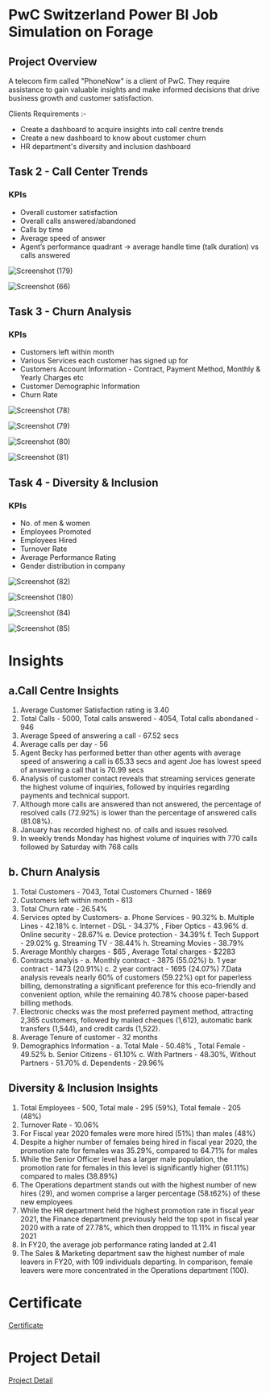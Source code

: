 # PwC Switzerland Power BI Job Simulation on Forage 

## Project Overview
A telecom firm called "PhoneNow" is a client of PwC. They require assistance to gain valuable insights and make informed decisions that drive business growth and customer satisfaction. 

Clients Requirements :-
* Create a dashboard to acquire insights into call centre trends 
* Create a new dashboard to know about customer churn 
* HR department's diversity and inclusion dashboard
  
## Task 2 - Call Center Trends
### KPIs
* Overall customer satisfaction
* Overall calls answered/abandoned
* Calls by time
* Average speed of answer
* Agent’s performance quadrant -> average handle time (talk duration) vs calls answered

![Screenshot (179)](https://github.com/KAMNA11/PwC-Virtual_Internship_Case_Experience_Programme/assets/136696822/7c33b7cd-ed27-4f82-8a88-c793b2770c9d)


![Screenshot (66)](https://github.com/KAMNA11/PwC-Forage_Virtual_Internship_Program/assets/136696822/b89ce834-97b8-4a2b-a2d4-2eac55f9114f)

## Task 3 - Churn Analysis
### KPIs
* Customers left within month
* Various Services each customer has signed up for
* Customers Account Information - Contract, Payment Method, Monthly & Yearly Charges etc
* Customer Demographic Information
* Churn Rate

![Screenshot (78)](https://github.com/KAMNA11/PwC-Forage_Virtual_Internship_Program/assets/136696822/9068da54-5aa8-4c43-92a5-6cbd7f25ea9e)


![Screenshot (79)](https://github.com/KAMNA11/PwC-Forage_Virtual_Internship_Program/assets/136696822/1b9d0b0e-9809-4474-8010-554bfac8864c)


![Screenshot (80)](https://github.com/KAMNA11/PwC-Forage_Virtual_Internship_Program/assets/136696822/b42359b5-0b2c-49c9-af49-df8ba3df8415)


![Screenshot (81)](https://github.com/KAMNA11/PwC-Forage_Virtual_Internship_Program/assets/136696822/b9e8780f-4672-442c-bd43-2f5b2dfbad91)


## Task 4 - Diversity & Inclusion
### KPIs
* No. of men & women
* Employees Promoted
* Employees Hired
* Turnover Rate
* Average Performance Rating
* Gender distribution in company


![Screenshot (82)](https://github.com/KAMNA11/PwC-Forage_Virtual_Internship_Program/assets/136696822/aee3f346-55bb-4ee9-ad30-aaa6a31c8e00)


![Screenshot (180)](https://github.com/KAMNA11/PwC_Job_Simulation/assets/136696822/4e2869a2-dcc2-48f1-b60e-1902cf36a0fa)



![Screenshot (84)](https://github.com/KAMNA11/PwC-Forage_Virtual_Internship_Program/assets/136696822/c6b3badd-08eb-4a22-bda6-89d957e3e807)


![Screenshot (85)](https://github.com/KAMNA11/PwC-Forage_Virtual_Internship_Program/assets/136696822/bd7b0b9a-137c-4f28-b3e2-d165317becea)

# Insights
## a.Call Centre Insights 
1. Average Customer Satisfaction rating is 3.40
2. Total Calls - 5000, Total calls answered - 4054, Total calls abondaned - 946
3. Average Speed of answering a call - 67.52 secs
4. Average calls per day - 56
5. Agent Becky has performed better than other agents with average speed of answering a call is 65.33 secs and agent Joe has lowest speed of answering a call that is 70.99 secs
6. Analysis of customer contact reveals that streaming services generate the highest volume of inquiries, followed by inquiries regarding payments and technical support.
7. Although more calls are answered than not answered, the percentage of resolved calls (72.92%) is lower than the percentage of answered calls (81.08%).
8. January has recorded highest no. of calls and issues resolved.
9. In weekly trends Monday has highest volume of inquiries with 770 calls followed by Saturday with 768 calls 

## b. Churn Analysis
1. Total Customers - 7043, Total Customers Churned - 1869
2. Customers left within month - 613
3. Total Churn rate - 26.54%
4. Services opted by Customers-
   a. Phone Services - 90.32%
   b. Multiple Lines - 42.18%
   c. Internet - DSL - 34.37% , Fiber Optics - 43.96%
   d. Online security - 28.67%
   e. Device protection - 34.39%
   f. Tech Support - 29.02%
   g. Streaming TV - 38.44%
   h. Streaming Movies - 38.79%
5. Average Monthly charges - $65 , Average Total charges - $2283
6. Contracts analyis  -
   a. Monthly contract - 3875 (55.02%)
   b. 1 year contract - 1473 (20.91%)
   c. 2 year contract - 1695 (24.07%)
7.Data analysis reveals nearly 60% of customers (59.22%) opt for paperless billing, demonstrating a significant preference for this eco-friendly and convenient option, while the remaining 40.78% choose paper-based billing methods.
8. Electronic checks was the most preferred payment method, attracting 2,365 customers, followed by mailed cheques (1,612), automatic bank transfers (1,544), and credit cards (1,522).
9. Average Tenure of customer - 32 months
10. Demographics Information -
    a. Total Male - 50.48% , Total Female - 49.52%
    b. Senior Citizens - 61.10%
    c. With Partners - 48.30%, Without Partners - 51.70%
    d. Dependents - 29.96%

## Diversity & Inclusion Insights
1. Total Employees - 500, Total male - 295 (59%), Total female - 205 (48%)
2. Turnover Rate - 10.06% 
3. For Fiscal year 2020 females were more hired (51%) than males (48%)
4. Despite a higher number of females being hired in fiscal year 2020, the promotion rate for females was 35.29%, compared to 64.71% for males
5. While the Senior Officer level has a larger male population, the promotion rate for females in this level is significantly higher (61.11%) compared to males (38.89%)
6. The Operations department stands out with the highest number of new hires (29), and women comprise a larger percentage (58.t62%) of these new employees
7. While the HR department held the highest promotion rate in fiscal year 2021, the Finance department previously held the top spot in fiscal year 2020 with a rate of 27.78%, which then dropped to 11.11% in fiscal year 2021
8. In FY20, the average job performance rating landed at 2.41
9. The Sales & Marketing department saw the highest number of male leavers in FY20, with 109 individuals departing. In comparison, female leavers were more concentrated in the Operations department (100).
 


#  Certificate

[Certificate](https://github.com/KAMNA11/PwC-Forage_Virtual_Internship_Programme/blob/main/Certificate.pdf)


# Project Detail

[Project Detail](https://www.theforage.com/virtual-internships/prototype/a87GpgE6tiku7q3gu/PwC-Power-BI-Virtual-Case-Experience)
